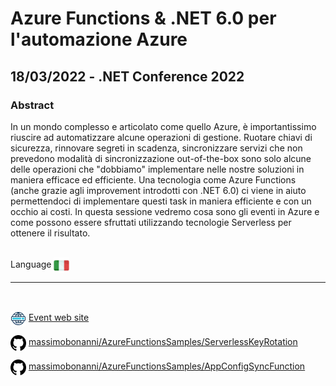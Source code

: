 # Azure Functions & .NET 6.0 per l'automazione Azure
## 18/03/2022 - .NET Conference 2022
### Abstract
In un mondo complesso e articolato come quello Azure, è importantissimo riuscire ad automatizzare alcune operazioni di gestione. Ruotare chiavi di sicurezza, rinnovare segreti in scadenza, sincronizzare servizi che non prevedono modalità di sincronizzazione out-of-the-box sono solo alcune delle operazioni che "dobbiamo" implementare nelle nostre soluzioni in maniera efficace ed efficiente. Una tecnologia come Azure Functions (anche grazie agli improvement introdotti con .NET 6.0) ci viene in aiuto permettendoci di implementare questi task in maniera efficiente e con un occhio ai costi. In questa sessione vedremo cosa sono gli eventi in Azure e come possono essere sfruttati utilizzando tecnologie Serverless per ottenere il risultato.

<br/>
Language <img width="25" src="https://raw.githubusercontent.com/massimobonanni/massimobonanni/master/images/flagitaly.svg" style="vertical-align:middle">

<br/>

---

<br/>
<p>
<img width="25" src="https://raw.githubusercontent.com/massimobonanni/massimobonanni/master/images/eventwebsite.svg" style="vertical-align:middle"> 
<a href="https://www.dotnetconf.it/">Event web site</a>
</p>

<p>
<img width="25" src="https://raw.githubusercontent.com/massimobonanni/massimobonanni/master/images/github.svg" style="vertical-align:middle"> 
<a href="https://github.com/massimobonanni/AzureFunctionsSamples/tree/master/ServerlessKeyRotation" target="_blank">massimobonanni/AzureFunctionsSamples/ServerlessKeyRotation
</a>
</p>

<p>
<img width="25" src="https://raw.githubusercontent.com/massimobonanni/massimobonanni/master/images/github.svg" style="vertical-align:middle"> 
<a href="https://github.com/massimobonanni/AzureFunctionsSamples/tree/master/AppConfigSyncFunction" target="_blank">massimobonanni/AzureFunctionsSamples/AppConfigSyncFunction
</a>
</p>





